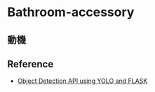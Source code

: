 # Bathroom-accessory
## 動機
## Reference
- [Object Detection API using YOLO and FLASK](https://www.youtube.com/watch?v=hOamcgGP73k)
